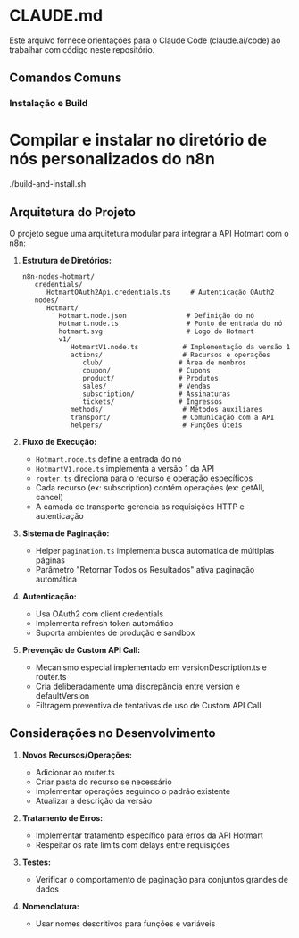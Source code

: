 # CLAUDE.md

Este arquivo fornece orientações para o Claude Code (claude.ai/code) ao trabalhar com código neste repositório.

## Comandos Comuns

### Instalação e Build

# Compilar e instalar no diretório de nós personalizados do n8n
./build-and-install.sh

## Arquitetura do Projeto

O projeto segue uma arquitetura modular para integrar a API Hotmart com o n8n:

1. **Estrutura de Diretórios:**
   ```
   n8n-nodes-hotmart/
      credentials/
         HotmartOAuth2Api.credentials.ts     # Autenticação OAuth2
      nodes/
         Hotmart/
            Hotmart.node.json               # Definição do nó
            Hotmart.node.ts                 # Ponto de entrada do nó
            hotmart.svg                     # Logo do Hotmart
            v1/
               HotmartV1.node.ts           # Implementação da versão 1
               actions/                    # Recursos e operações
                  club/                   # Área de membros
                  coupon/                 # Cupons
                  product/                # Produtos
                  sales/                  # Vendas
                  subscription/           # Assinaturas
                  tickets/                # Ingressos
               methods/                    # Métodos auxiliares
               transport/                  # Comunicação com a API
               helpers/                    # Funções úteis
   ```

2. **Fluxo de Execução:**
   - `Hotmart.node.ts` define a entrada do nó
   - `HotmartV1.node.ts` implementa a versão 1 da API
   - `router.ts` direciona para o recurso e operação específicos
   - Cada recurso (ex: subscription) contém operações (ex: getAll, cancel)
   - A camada de transporte gerencia as requisições HTTP e autenticação

3. **Sistema de Paginação:**
   - Helper `pagination.ts` implementa busca automática de múltiplas páginas
   - Parâmetro "Retornar Todos os Resultados" ativa paginação automática

4. **Autenticação:**
   - Usa OAuth2 com client credentials
   - Implementa refresh token automático
   - Suporta ambientes de produção e sandbox

5. **Prevenção de Custom API Call:**
   - Mecanismo especial implementado em versionDescription.ts e router.ts
   - Cria deliberadamente uma discrepância entre version e defaultVersion
   - Filtragem preventiva de tentativas de uso de Custom API Call

## Considerações no Desenvolvimento

1. **Novos Recursos/Operações:**
   - Adicionar ao router.ts
   - Criar pasta do recurso se necessário
   - Implementar operações seguindo o padrão existente
   - Atualizar a descrição da versão

2. **Tratamento de Erros:**
   - Implementar tratamento específico para erros da API Hotmart
   - Respeitar os rate limits com delays entre requisições

3. **Testes:**
   - Verificar o comportamento de paginação para conjuntos grandes de dados

4. **Nomenclatura:**
   - Usar nomes descritivos para funções e variáveis